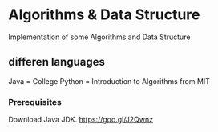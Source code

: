 ﻿# Algorithms & Data Structure

Implementation of some Algorithms and Data Structure

## differen languages

Java = College
Python = Introduction to Algorithms from MIT

### Prerequisites

Download Java JDK. https://goo.gl/J2Qwnz
